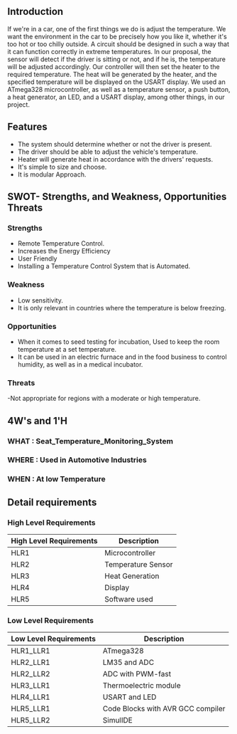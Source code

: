 ## Introduction
If we're in a car, one of the first things we do is adjust the temperature. We want the environment in the car to be precisely how you like it, whether it's too hot or too chilly outside. A circuit should be designed in such a way that it can function correctly in extreme temperatures.
In our proposal, the sensor will detect if the driver is sitting or not, and if he is, the temperature will be adjusted accordingly. Our controller will then set the heater to the required temperature. 
The heat will be generated by the heater, and the specified temperature will be displayed on the USART display. We used an ATmega328 microcontroller, as well as a temperature sensor, a push button, a heat generator, an LED, and a USART display, among other things, in our project.
## Features
- The system should determine whether or not the driver is present.
- The driver should be able to adjust the vehicle's temperature.
- Heater will generate heat in accordance with the drivers' requests.
- It's simple to size and choose.
- It is modular Approach.


## SWOT- Strengths, and Weakness, Opportunities Threats
### Strengths
- Remote Temperature Control.
- Increases the Energy Efficiency
- User Friendly
- Installing a Temperature Control System that is Automated.



### Weakness
- Low sensitivity.
- It is only relevant in countries where the temperature is below freezing.

### Opportunities
- When it comes to seed testing for incubation, Used to keep the room temperature at a set temperature.
- It can be used in an electric furnace and in the food business to control humidity, as well as in a medical incubator.
### Threats
-Not appropriate for regions with a moderate or high temperature.


## 4W's and 1'H
### **WHAT** : Seat_Temperature_Monitoring_System
### **WHERE** : Used in Automotive Industries
### **WHEN** : At low Temperature


## Detail requirements
### High Level Requirements
| High Level Requirements      | Description |
| ----------- | ----------- |
| HLR1      | Microcontroller   |
| HLR2   | Temperature Sensor|
| HLR3   | Heat Generation|
| HLR4   | Display|
| HLR5   | Software used|

### Low Level Requirements
| Low Level Requirements      | Description |
| ----------- | ----------- |
| HLR1_LLR1      | ATmega328     |
| HLR2_LLR1   | LM35 and ADC|
| HLR2_LLR2   | ADC with PWM-fast|
| HLR3_LLR1   | Thermoelectric module|
| HLR4_LLR1   |USART and LED|
| HLR5_LLR1   | Code Blocks with AVR GCC compiler |
| HLR5_LLR2   | SimulIDE |
